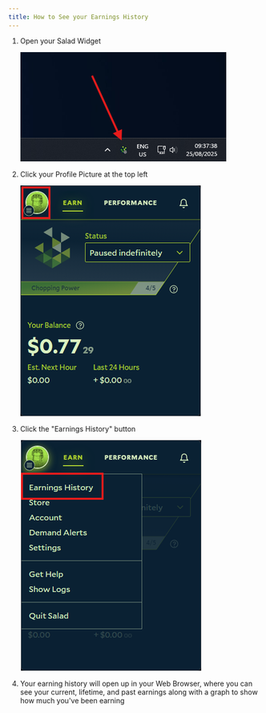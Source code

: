 ```yaml
---
title: How to See your Earnings History
---
```


1. Open your Salad Widget

   ![](../../../../content/images/guides/using-salad/how-to-see-your-earnings-history-1.png)

2. Click your Profile Picture at the top left

   ![](../../../../content/images/guides/using-salad/how-to-see-your-earnings-history-2.png)

3. Click the "Earnings History" button

   ![](../../../../content/images/guides/using-salad/how-to-see-your-earnings-history-3.png)

4. Your earning history will open up in your Web Browser, where you can see your current, lifetime, and past earnings
   along with a graph to show how much you've been earning
